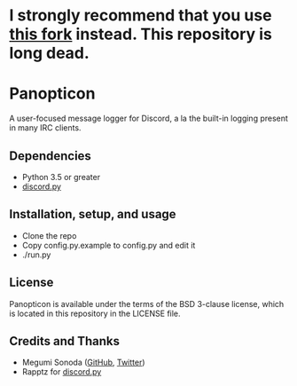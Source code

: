 # I strongly recommend that you use [this fork](https://github.com/ihaveamac/panopticon) instead. This repository is long dead.

# Panopticon

A user-focused message logger for Discord, a la the built-in logging present in many IRC clients.

## Dependencies

* Python 3.5 or greater
* [discord.py](https://github.com/Rapptz/discord.py)

## Installation, setup, and usage

* Clone the repo
* Copy config.py.example to config.py and edit it
* ./run.py

## License
Panopticon is available under the terms of the BSD 3-clause license, which is located in this repository in the LICENSE file.

## Credits and Thanks
* Megumi Sonoda ([GitHub](https://github.com/megumisonoda), [Twitter](https://twitter.com/dreamyspell))
* Rapptz for [discord.py](https://github.com/Rapptz/discord.py)
